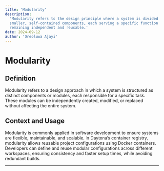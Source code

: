 ```yaml
---
title: 'Modularity'
description:
  'Modularity refers to the design principle where a system is divided into
  smaller, self-contained components, each serving a specific function while
  remaining independent and reusable.'
date: 2024-09-12
author: 'Oreoluwa Ajayi'
---
```


# Modularity

## Definition

Modularity refers to a design approach in which a system is structured as
distinct components or modules, each responsible for a specific task. These
modules can be independently created, modified, or replaced without affecting
the entire system.

## Context and Usage

Modularity is commonly applied in software development to ensure systems are
flexible, maintainable, and scalable. In Daytona’s container registry,
modularity allows reusable project configurations using Docker containers.
Developers can define and reuse modular configurations across different
workspaces, ensuring consistency and faster setup times, while avoiding
redundant builds.

---
